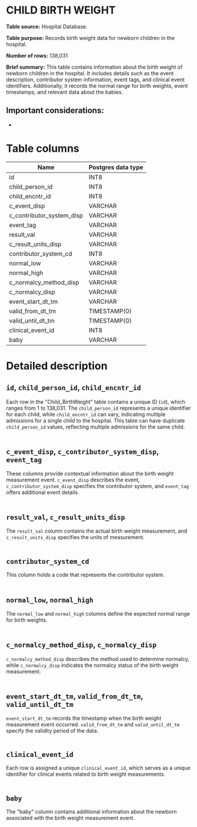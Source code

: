 <h1><b>CHILD BIRTH WEIGHT</b></h1>

**Table source:** Hospital Database.

**Table purpose:** Records birth weight data for newborn children in the hospital.

**Number of rows:** 138,031

**Brief summary:**
This table contains information about the birth weight of newborn children in the hospital. It includes details such as the event description, contributor system information, event tags, and clinical event identifiers. Additionally, it records the normal range for birth weights, event timestamps, and relevant data about the babies.

**Important considerations:**
- 
- 

# Table columns

Name | Postgres data type
---- | ----
id | INT8
child\_person\_id | INT8
child\_encntr\_id | INT8
c\_event\_disp | VARCHAR
c\_contributor\_system\_disp | VARCHAR
event\_tag | VARCHAR
result\_val | VARCHAR
c\_result\_units\_disp | VARCHAR
contributor\_system\_cd | INT8
normal\_low | VARCHAR
normal\_high | VARCHAR
c\_normalcy\_method\_disp | VARCHAR
c\_normalcy\_disp | VARCHAR
event\_start\_dt\_tm | VARCHAR
valid\_from\_dt\_tm | TIMESTAMP(0)
valid\_until\_dt\_tm | TIMESTAMP(0)
clinical\_event\_id | INT8
baby | VARCHAR

# Detailed description

## `id`, `child_person_id`, `child_encntr_id`
Each row in the "Child_BirthWeight" table contains a unique ID (`id`), which ranges from 1 to 138,031. The `child_person_id` represents a unique identifier for each child, while `child_encntr_id` can vary, indicating multiple admissions for a single child to the hospital. This table can have duplicate `child_person_id` values, reflecting multiple admissions for the same child.
<br></br>

## `c_event_disp`, `c_contributor_system_disp`, `event_tag`
These columns provide contextual information about the birth weight measurement event. `c_event_disp` describes the event, `c_contributor_system_disp` specifies the contributor system, and `event_tag` offers additional event details.
<br></br>

## `result_val`, `c_result_units_disp`
The `result_val` column contains the actual birth weight measurement, and `c_result_units_disp` specifies the units of measurement.
<br></br>

## `contributor_system_cd`
This column holds a code that represents the contributor system.
<br></br>

## `normal_low`, `normal_high`
The `normal_low` and `normal_high` columns define the expected normal range for birth weights.
<br></br>

## `c_normalcy_method_disp`, `c_normalcy_disp`
`c_normalcy_method_disp` describes the method used to determine normalcy, while `c_normalcy_disp` indicates the normalcy status of the birth weight measurement.
<br></br>

## `event_start_dt_tm`, `valid_from_dt_tm`, `valid_until_dt_tm`
`event_start_dt_tm` records the timestamp when the birth weight measurement event occurred. `valid_from_dt_tm` and `valid_until_dt_tm` specify the validity period of the data.
<br></br>

## `clinical_event_id`
Each row is assigned a unique `clinical_event_id`, which serves as a unique identifier for clinical events related to birth weight measurements.
<br></br>

## `baby`
The "baby" column contains additional information about the newborn associated with the birth weight measurement event.